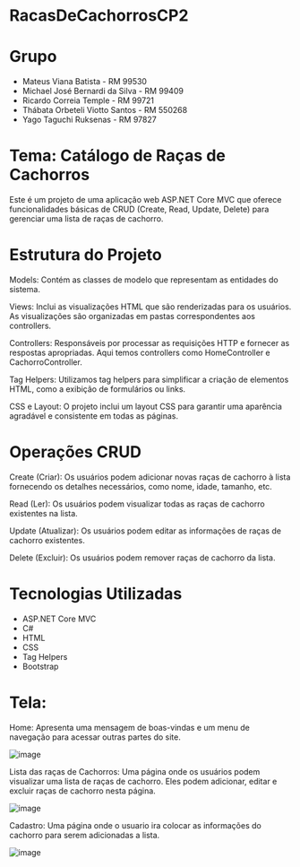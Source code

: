 # RacasDeCachorrosCP2
# Grupo
- Mateus Viana Batista - RM 99530
- Michael José Bernardi da Silva - RM 99409
- Ricardo Correia Temple - RM 99721
- Thábata Orbeteli Viotto Santos - RM 550268
- Yago Taguchi Ruksenas - RM 97827

# Tema: Catálogo de Raças de Cachorros

Este é um projeto de uma aplicação web ASP.NET Core MVC que oferece funcionalidades básicas de CRUD (Create, Read, Update, Delete) para gerenciar uma lista de raças de cachorro. 


# Estrutura do Projeto

Models: Contém as classes de modelo que representam as entidades do sistema.

Views: Inclui as visualizações HTML que são renderizadas para os usuários. As visualizações são organizadas em pastas correspondentes aos controllers.

Controllers: Responsáveis por processar as requisições HTTP e fornecer as respostas apropriadas. Aqui temos controllers como HomeController e CachorroController.

Tag Helpers: Utilizamos tag helpers para simplificar a criação de elementos HTML, como a exibição de formulários ou links.

CSS e Layout: O projeto inclui um layout CSS para garantir uma aparência agradável e consistente em todas as páginas.



# Operações CRUD

Create (Criar): Os usuários podem adicionar novas raças de cachorro à lista fornecendo os detalhes necessários, como nome, idade, tamanho, etc.

Read (Ler): Os usuários podem visualizar todas as raças de cachorro existentes na lista.

Update (Atualizar): Os usuários podem editar as informações de raças de cachorro existentes.

Delete (Excluir): Os usuários podem remover raças de cachorro da lista. 

# Tecnologias Utilizadas
- ASP.NET Core MVC
- C#
- HTML
- CSS
- Tag Helpers
- Bootstrap

# Tela: 

Home: Apresenta uma mensagem de boas-vindas e um menu de navegação para acessar outras partes do site.

![image](https://github.com/thabataorbeteli/CP2_IOT/assets/125712660/51fea179-e7bb-46b3-9c7e-8dec0f2db47a)



Lista das raças de Cachorros: Uma página onde os usuários podem visualizar uma lista de raças de cachorro. Eles podem adicionar, editar e excluir raças de cachorro nesta página.

![image](https://github.com/thabataorbeteli/CP2_IOT/assets/125712660/fce1ce54-8897-4081-9840-443713c87175)



Cadastro: Uma página onde o usuario ira colocar as informações do cachorro para serem adicionadas a lista.

![image](https://github.com/thabataorbeteli/CP2_IOT/assets/125712660/8174c76a-b2fe-42e5-9dd3-e2600dd6550d)
